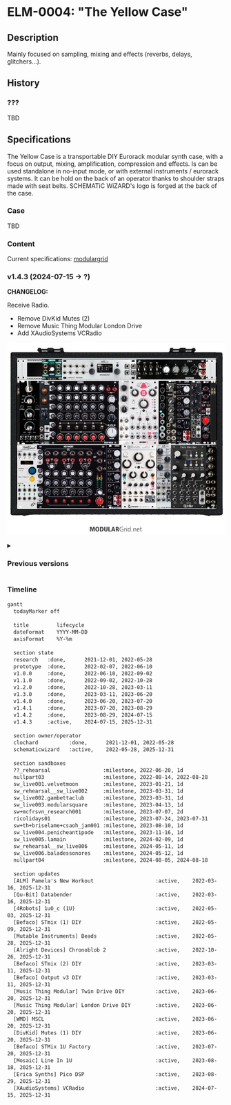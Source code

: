 # ELM-0004: "The Yellow Case"

## Description


Mainly focused on sampling, mixing and effects (reverbs, delays, glitchers...).

## History

### ???

TBD

## Specifications

The Yellow Case is a transportable DIY Eurorack modular synth case, with a focus
on output, mixing, amplification, compression and effects. Is can be used
standalone in no-input mode, or with external instruments / eurorack systems.
It can be hold on the back of an operator thanks to shoulder straps made with
seat belts. SCHEMATiC WiZARD's logo is forged at the back of the case.

### Case

TBD

### Content

Current specifications: [modulargrid](https://www.modulargrid.net/e/racks/view/2015824)

<!-- THIS IS CURRENT VERSION ------------------------------------------------->
<h3>v1.4.3 (2024-07-15 -> ?)</h3><p>

**CHANGELOG:**

Receive Radio.

- Remove DivKid Mutes (2)
- Remove Music Thing Modular London Drive
- Add XAudioSystems VCRadio

![Modulargrid v1.4.3](2024-07-15.modulargrid.ELM-0004_v1.4.3.jpg)
</p>
<!-- END OF CURRENT VERSION -------------------------------------------------->

<details><summary><h3>Previous versions</h3></summary><p>

<details><summary><h3>v1.4.2 (2023-08-29 -> 2024-07-15)</h3></summary><p>

**CHANGELOG:**

The operator discovered WMD MSCL's sidechain can be triggered thanks to a simple
trig or an enveloppe, which removes the need from a Pico Drums that is bringing
uneeded latency in the sidechain signal (which is huge in the Pico Drums).

Adding a Line In 1U to boost external drums (Digitakt) to modular levels.

Small improvement of the patch with a new feedback loop (enabling no-input
performances). Modification of Hexpander sends order, using send 2 (PRE, FX Aid)
in combination with post FX (Pico DSP) mixed back in the same return STMix.

Some DSP have been exchanged so the master bus contains a final FX Aid instead
of the Databender (underused), enabling the Lofi tape wobbling FX on the master.
Sanitization of input levels, gain staging and compression to prevent saturation
on the FX Aid and on the Electro Harmonix Platform (master compression)

- Remove Transient Modules u2X 1U DIY
- Remove Erica Synths Pico Drums
  *--> move to [ELM-0002](../ELM-0002/README.md)*
- Add Mosaic Line In 1U
- Add Erica Synths Pico DSP

![Modulargrid v1.4.2](2023-08-29.modulargrid.ELM-0004_v1.4.2.jpg)
</p></details>

<details><summary><h3>v1.4.1 (2023-07-20 -> 2023-08-29)</h3></summary><p>

**CHANGELOG:**

- Remove Intellijel Switched Multiple 1U
- Remove Intellijel Phones 1U
- Add Befaco STMix 1U for stereo inputs to Hexmix

![Modulargrid v1.4.1](2023-07-20.modulargrid.ELM-0004_v1.4.1.jpg)
</p></details>

<details><summary><h3>v1.4.0 (2023-06-20 -> 2023-07-20)</h3></summary><p>

**CHANGELOG:**

- Remove Erica Synths Pico DSP
  *--> move to [ELM-0002](../ELM-0002/README.md)*
- Remove Doepfer 1-180-2 (passive multiple)
  *--> move to [ELM-0002](../ELM-0002/README.md)*
- Remove 1010music Bitbox Micro
  *--> move to [ELM-0002](../ELM-0002/README.md)*
- Add WMD MSCL Compressor
- Add Erica Synths Pico Drums for sidechaining the MSCL
- Add Music Thing Modular Twin Drive
- Add Music Thing Modular London Drive
- Add DivKid Mutes x2

![Modulargrid v1.4.0](2023-06-20.modulargrid.ELM-0004_v1.4.0.jpg)

</p></details>

<details><summary><h3>
v1.3.0 (2023-03-11 -> 2023-06-20)
</h3></summary><p>

**CHANGELOG:**

- Remove Mutable Instruments Veils v2
- Add Befaco Output v3 DIY
- Add Befaco STMix (2) DIY

![Modulargrid v1.3.0](2023-03-11.modulargrid.ELM-0004_v1.3.0.jpg)

</p></details>

<details><summary><h3>
v1.2.0 (2022-10-28 -> 2023-03-11)
</h3></summary><p>

![Modulargrid v1.3.0](2022-10-28.modulargrid.ELM-0004_v1.2.0.jpg)

</p></details>

</p></details>

### Timeline

``` mermaid
gantt
  todayMarker off

  title         lifecycle
  dateFormat    YYYY-MM-DD
  axisFormat    %Y-%m

  section state
  research   :done,      2021-12-01, 2022-05-28
  prototype  :done,      2022-02-07, 2022-06-10
  v1.0.0     :done,      2022-06-10, 2022-09-02
  v1.1.0     :done,      2022-09-02, 2022-10-28
  v1.2.0     :done,      2022-10-28, 2023-03-11
  v1.3.0     :done,      2023-03-11, 2023-06-20
  v1.4.0     :done,      2023-06-20, 2023-07-20
  v1.4.1     :done,      2023-07-20, 2023-08-29
  v1.4.2     :done,      2023-08-29, 2024-07-15
  v1.4.3     :active,    2024-07-15, 2025-12-31

  section owner/operator
  clochard          :done,      2021-12-01, 2022-05-28
  schematicwizard   :active,    2022-05-28, 2025-12-31

  section sandboxes
  ??_rehearsal                 :milestone, 2022-06-20, 1d
  nullpart03                   :milestone, 2022-08-14, 2022-08-28
  sw_live001.velvetmoon        :milestone, 2023-01-21, 1d
  sw_rehearsal__sw_live002     :milestone, 2023-03-31, 1d
  sw_live002.gambettaclub      :milestone, 2023-03-31, 1d
  sw_live003.modularsquare     :milestone, 2023-04-13, 1d
  sw+mcfrsvn_research001       :milestone, 2023-07-07, 2d
  ricolidays01                 :milestone, 2023-07-24, 2023-07-31
  sw+th+briselame+csaoh_jam001 :milestone, 2023-08-10, 1d
  sw_live004.penicheantipode   :milestone, 2023-11-16, 1d
  sw_live005.lamain            :milestone, 2024-02-09, 1d
  sw_rehearsal__sw_live006     :milestone, 2024-05-11, 1d
  sw_live006.baladessonores    :milestone, 2024-05-12, 1d
  nullpart04                   :milestone, 2024-08-05, 2024-08-18

  section updates
  [ALM] Pamela's New Workout                    :active,    2022-03-16, 2025-12-31
  [Qu-Bit] Databender                           :active,    2022-03-16, 2025-12-31
  [4Robots] 1uO_c (1U)                          :active,    2022-05-03, 2025-12-31
  [Befaco] STmix (1) DIY                        :active,    2022-05-09, 2025-12-31
  [Mutable Instruments] Beads                   :active,    2022-05-28, 2025-12-31
  [Alright Devices] Chronoblob 2                :active,    2022-10-26, 2025-12-31
  [Befaco] STmix (2) DIY                        :active,    2023-03-11, 2025-12-31
  [Befaco] Output v3 DIY                        :active,    2023-03-11, 2025-12-31
  [Music Thing Modular] Twin Drive DIY          :active,    2023-06-20, 2025-12-31
  [Music Thing Modular] London Drive DIY        :active,    2023-06-20, 2025-12-31
  [WMD] MSCL                                    :active,    2023-06-20, 2025-12-31
  [DivKid] Mutes (1) DIY                        :active,    2023-06-20, 2025-12-31
  [Befaco] STMix 1U Factory                     :active,    2023-07-20, 2025-12-31
  [Mosaic] Line In 1U                           :active,    2023-08-18, 2025-12-31
  [Erica Synths] Pico DSP                       :active,    2023-08-29, 2025-12-31
  [XAudioSystems] VCRadio                       :active,    2024-07-15, 2025-12-31
```
